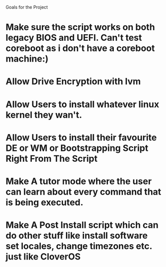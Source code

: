 Goals for the Project
# Make sure the script works on both legacy BIOS and UEFI. Can't test coreboot as i don't have a coreboot machine:)
# Allow Drive Encryption with lvm
# Allow Users to install whatever linux kernel they wan't.
# Allow Users to install their favourite DE or WM or Bootstrapping Script Right From The Script
# Make A tutor mode where the user can learn about every command that is being executed.
# Make A Post Install script which can do other stuff like install software set locales, change timezones etc. just like CloverOS